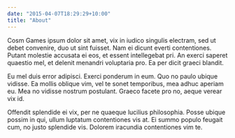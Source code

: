 ```yaml
---
date: "2015-04-07T18:29:29+10:00"
title: "About"
---
```


Cosm Games ipsum dolor sit amet, vix in iudico singulis electram, sed ut debet convenire, duo ut sint fuisset. Nam ei dicunt everti contentiones. Putant molestie accusata ei eos, et essent intellegebat pri. An exerci saperet quaestio mel, et delenit menandri voluptaria pro. Ea per dicit graeci blandit.

Eu mel duis error adipisci. Exerci ponderum in eum. Quo no paulo ubique vidisse. Ea mollis oblique vim, vel te sonet temporibus, mea adhuc aperiam eu. Mea no vidisse nostrum postulant. Graeco facete pro no, aeque verear vix id.

Offendit splendide ei vix, per ne quaeque lucilius philosophia. Posse ubique possim in qui, ullum luptatum contentiones vis at. Ei summo populo feugait cum, no justo splendide vis. Dolorem iracundia contentiones vim te.
